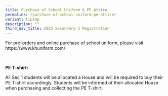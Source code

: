 ```yaml
---
title: Purchase of School Uniform & PE Attire
permalink: /purchase-of-school-uniform-pe-attire/
variant: tiptap
description: ""
third_nav_title: 2025 Secondary 1 Registration
---
```

<p>For pre-orders and online purchase of school uniform, please visit <a rel="noopener noreferrer nofollow" target="_blank">https://www.khuniform.com/</a>
</p>
<p>&nbsp;</p>
<p><strong>PE T-shirt:</strong>
</p>
<p>All Sec 1 students will be allocated a House and will be required to buy
their PE T-shirt accordingly. Students will be informed of their allocated
House when purchasing and collecting the PE T-shirt.</p>